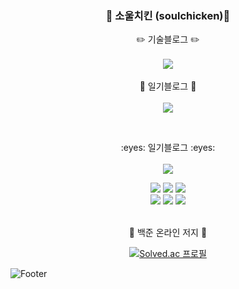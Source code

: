 <h3 align="center"> 🐥 소울치킨 (soulchicken)🐣 </h3>
<p align="center">
✏️ 기술블로그 ✏️ <br><br>
<a href="https://velog.io/@soulchicken"><img src="https://img.shields.io/badge/chicken_velog-3DDC84?style=flat-square&logo=Vector Logo Zone&logoColor=white"/></a> <br><br>
📖 일기블로그 📖 <br><br>
<a href="https://soul-chicken.tistory.com/"><img src="https://img.shields.io/badge/chicken_TISTORY-black?style=flat-square&logo=Talend&logoColor=white"/></a>
</p>
<br>

<p align="center">
:eyes: 일기블로그 :eyes: <br><br>
<a href="https://soulchicken.github.io/WEB_collection/index.html"><img src="https://img.shields.io/badge/Web_Mini_Projects-brown?style=flat-square&logo=Webflow&logoColor=white"/></a>

</p>
  
<p align="center">
  <img src="https://img.shields.io/badge/HTML5-E34F26?style=flat-square&logo=HTML5&logoColor=white"/> 
  <img src="https://img.shields.io/badge/CSS3-1572B6?style=flat-square&logo=CSS3&logoColor=white"/>
  <img src="https://img.shields.io/badge/JavaScript-F7DF1E?style=flat-square&logo=JavaScript&logoColor=white"/>
  <br>
  <img src="https://img.shields.io/badge/Python-3776AB?style=flat-square&logo=Python&logoColor=white"/></a>
  <img src="https://img.shields.io/badge/Pandas-150458?style=flat-square&logo=Pandas&logoColor=white"/></a>
  <img src="https://img.shields.io/badge/MYSQL-4479A1?style=flat-square&logo=MYSQL&logoColor=white"/></a>
  <br>
  <br>
</p>

<div align="center">
  🔶 백준 온라인 저지 🔶  

<br />
  
  [![Solved.ac
프로필](http://mazassumnida.wtf/api/v2/generate_badge?boj=soulfever01)](https://solved.ac/soulfever01)
</div>

![Footer](https://capsule-render.vercel.app/api?type=waving&color=auto&height=200&section=footer)
